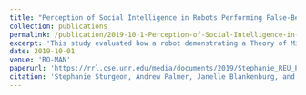 ```yaml
---
title: "Perception of Social Intelligence in Robots Performing False-Belief Tasks"
collection: publications
permalink: /publication/2019-10-1-Perception-of-Social-Intelligence-in-Robots-Performing-False-Belief-Tasks
excerpt: 'This study evaluated how a robot demonstrating a Theory of Mind (ToM) influenced human perception of social intelligence and animacy in a human-robot interaction. Data was gathered through an online survey where participants watched a video depicting a NAO robot either failing or passing the Sally-Anne false-belief task. Participants (N = 60) were randomly assigned to either the Pass or Fail condition. A Perceived Social Intelligence Survey and the Perceived Intelligence and Animacy subsections of the Godspeed Questionnaire were used as measures. The Godspeed was given before viewing the task to measure participant expectations, and again after to test changes in opinion. Our findings show that robots demonstrating ToM significantly increase perceived social intelligence, while robots demonstrating ToM deficiencies are perceived as less socially intelligent.'
date: 2019-10-01
venue: 'RO-MAN'
paperurl: 'https://rrl.cse.unr.edu/media/documents/2019/Stephanie_REU_Perceived_Intelligence_and_Animacy_in_Robots_1.pdf'
citation: 'Stephanie Sturgeon, Andrew Palmer, Janelle Blankenburg, and David Feil-Seifer. (2019). &quot;Perception of Social Intelligence in Robots Performing False-Belief Tasks.&quot; <i>to appear in the 28th IEEE International Conference on Robot and Human Interactive Communication – RO-MAN, New Delhi, India, October 2019</i>.'
---
```

